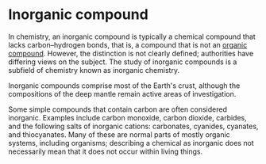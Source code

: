 # Inorganic compound

In chemistry, an inorganic compound is typically a chemical compound that lacks carbon–hydrogen bonds, that is, a compound that is not an [organic compound](/wiki/Organic_compound). However, the distinction is not clearly defined; authorities have differing views on the subject. The study of inorganic compounds is a subfield of chemistry known as inorganic chemistry.

Inorganic compounds comprise most of the Earth's crust, although the compositions of the deep mantle remain active areas of investigation.

Some simple compounds that contain carbon are often considered inorganic. Examples include carbon monoxide, carbon dioxide, carbides, and the following salts of inorganic cations: carbonates, cyanides, cyanates, and thiocyanates. Many of these are normal parts of mostly organic systems, including organisms; describing a chemical as inorganic does not necessarily mean that it does not occur within living things.